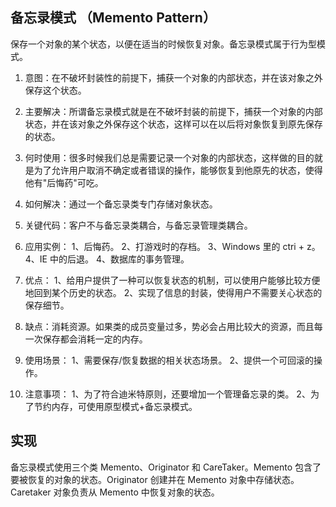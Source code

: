 ## 备忘录模式 （Memento Pattern）
保存一个对象的某个状态，以便在适当的时候恢复对象。备忘录模式属于行为型模式。

1. 意图：在不破坏封装性的前提下，捕获一个对象的内部状态，并在该对象之外保存这个状态。

2. 主要解决：所谓备忘录模式就是在不破坏封装的前提下，捕获一个对象的内部状态，并在该对象之外保存这个状态，这样可以在以后将对象恢复到原先保存的状态。

3. 何时使用：很多时候我们总是需要记录一个对象的内部状态，这样做的目的就是为了允许用户取消不确定或者错误的操作，能够恢复到他原先的状态，使得他有"后悔药"可吃。

4. 如何解决：通过一个备忘录类专门存储对象状态。

5. 关键代码：客户不与备忘录类耦合，与备忘录管理类耦合。

6. 应用实例： 1、后悔药。 2、打游戏时的存档。 3、Windows 里的 ctri + z。 4、IE 中的后退。 4、数据库的事务管理。

7. 优点： 1、给用户提供了一种可以恢复状态的机制，可以使用户能够比较方便地回到某个历史的状态。 2、实现了信息的封装，使得用户不需要关心状态的保存细节。

8. 缺点：消耗资源。如果类的成员变量过多，势必会占用比较大的资源，而且每一次保存都会消耗一定的内存。

9. 使用场景： 1、需要保存/恢复数据的相关状态场景。 2、提供一个可回滚的操作。

10. 注意事项： 1、为了符合迪米特原则，还要增加一个管理备忘录的类。 2、为了节约内存，可使用原型模式+备忘录模式。

## 实现
备忘录模式使用三个类 Memento、Originator 和 CareTaker。Memento 包含了要被恢复的对象的状态。Originator 创建并在 Memento 对象中存储状态。Caretaker 对象负责从 Memento 中恢复对象的状态。